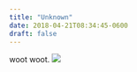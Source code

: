 ```yaml
---
title: "Unknown"
date: 2018-04-21T08:34:45-0600
draft: false
---
```


woot woot.
![](/images/2018/9310054bb3.jpg)
